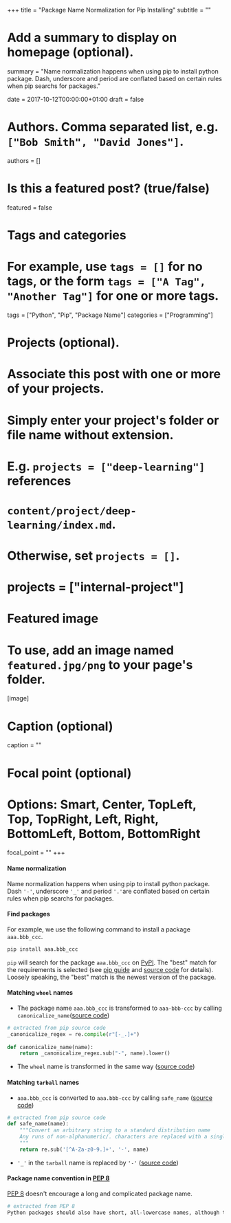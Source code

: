 +++
title = "Package Name Normalization for Pip Installing"
subtitle = ""

# Add a summary to display on homepage (optional).
summary = "Name normalization happens when using pip to install python package. Dash, underscore and period are conflated based on certain rules when pip searchs for packages."

date = 2017-10-12T00:00:00+01:00
draft = false

# Authors. Comma separated list, e.g. `["Bob Smith", "David Jones"]`.
authors = []

# Is this a featured post? (true/false)
featured = false

# Tags and categories
# For example, use `tags = []` for no tags, or the form `tags = ["A Tag", "Another Tag"]` for one or more tags.
tags = ["Python", "Pip", "Package Name"]
categories = ["Programming"]

# Projects (optional).
#   Associate this post with one or more of your projects.
#   Simply enter your project's folder or file name without extension.
#   E.g. `projects = ["deep-learning"]` references 
#   `content/project/deep-learning/index.md`.
#   Otherwise, set `projects = []`.
# projects = ["internal-project"]

# Featured image
# To use, add an image named `featured.jpg/png` to your page's folder. 
[image]
  # Caption (optional)
  caption = ""

  # Focal point (optional)
  # Options: Smart, Center, TopLeft, Top, TopRight, Left, Right, BottomLeft, Bottom, BottomRight
  focal_point = ""
+++

#### Name normalization
Name normalization happens when using pip to install python package. Dash `'-'`, underscore `'_'` and period `'.'`are conflated based on certain rules when pip searchs for packages. 

#### Find packages
For example, we use the following command to install a package `aaa.bbb_ccc`.
~~~ python
pip install aaa.bbb_ccc
~~~
`pip` will search for the package `aaa.bbb_ccc` on [PyPI](https://pypi.python.org/pypi). The "best" match for the requirements is selected (see [pip guide](https://pip.pypa.io/en/stable/reference/pip_install/#finding-packages) and [source code](https://github.com/pypa/pip/blob/9.0.1/pip/index.py#L490) for details). Loosely speaking, the "best" match is the newest version of the package.

#### Matching `wheel` names
- The package name `aaa.bbb_ccc` is transformed to `aaa-bbb-ccc` by calling `canonicalize_name`([source code](https://github.com/pypa/pip/blob/9.0.1/pip/index.py#L413))
                
~~~ python
# extracted from pip source code
_canonicalize_regex = re.compile(r"[-_.]+")
 
def canonicalize_name(name):
    return _canonicalize_regex.sub("-", name).lower()
~~~

- The `wheel` name is transformed in the same way ([source code](https://github.com/pypa/pip/blob/9.0.1/pip/index.py#L633))

#### Matching `tarball` names
- `aaa.bbb_ccc` is converted to `aaa.bbb-ccc` by calling `safe_name` ([source code](https://github.com/pypa/pip/blob/9.0.1/pip/req/req_install.py#L375))

~~~ python
# extracted from pip source code
def safe_name(name):
    """Convert an arbitrary string to a standard distribution name
    Any runs of non-alphanumeric/. characters are replaced with a single '-'.
    """
    return re.sub('[^A-Za-z0-9.]+', '-', name)
~~~

- `'_'` in the `tarball` name is replaced by `'-'` ([source code](https://github.com/pypa/pip/blob/9.0.1/pip/index.py#L706))

#### Package name convention in [PEP 8](https://www.python.org/dev/peps/pep-0008/#package-and-module-names)
[PEP 8](https://www.python.org/dev/peps/pep-0008/) doesn't encourage a long and complicated package name.

~~~ bash
# extracted from PEP 8
Python packages should also have short, all-lowercase names, although the use of underscores is discouraged.
~~~
